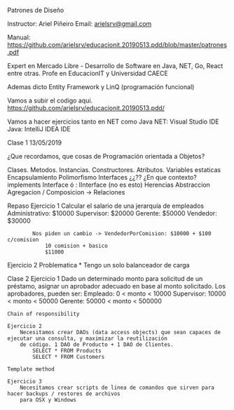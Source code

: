 Patrones de Diseño

Instructor: Ariel Piñeiro
Email: arielsrv@gmail.com

Manual: https://github.com/arielsrv/educacionit.20190513.pdd/blob/master/patrones.pdf

Expert en Mercado Libre - Desarrollo de Software en Java, NET, Go, React entre otras.
Profe en EducacionIT y Universidad CAECE 

Ademas dicto Entity Framework y LinQ (programación funcional)

Vamos a subir el codigo aqui. https://github.com/arielsrv/educacionit.20190513.pdd/

Vamos a hacer ejercicios tanto en NET como Java
    NET: Visual Studio IDE
	Java: IntelliJ IDEA IDE

Clase 1 13/05/2019
	
¿Que recordamos, que cosas de Programación orientada a Objetos?

Clases. Metodos. Instancias. Constructores. Atributos. 
Variables estaticas
Encapsulamiento
Polimorfismo
Interfaces ¿¿?? ¿En que contexto? implements Interface ó : IInterface (no es esto)
Herencias
Abstraccion
Agregacion / Composicion -> Relaciones

Repaso
Ejercicio 1
		Calcular el salario de una jerarquía de empleados
			Administrativo: $10000
			Supervisor: $20000
			Gerente: $50000
			Vendedor: $30000
			
			Nos piden un cambio -> VendedorPorComision: $10000 + $100 c/comision
				10 comision + basico
				$11000
				
Ejercicio 2
	Problematica
		* Tengo un solo balanceador de carga


				
			
			
Clase 2
	Ejercicio 1
		Dado un determinado monto para solicitud de un préstamo, asignar un aprobador adecuado en base al monto solicitado.
		Los aprobadores, pueden ser:
			Empleado: 0 < monto < 10000
			Supervisor: 10000 < monto < 50000
			Gerente: 50000 < monto < 500000

	Chain of responsibility		

	Ejercicio 2
		Necesitamos crear DAOs (data access objects) que sean capaces de ejecutar una consulta, y maximizar la reutilización
		de código. 1 DAO de Producto + 1 DAO de Clientes. 
			SELECT * FROM Products
			SELECT * FROM Customers

	Template method

	Ejercicio 3
		Necesitamos crear scripts de linea de comandos que sirven para hacer backups / restores de archivos 
		para OSX y Windows






	
	
	

